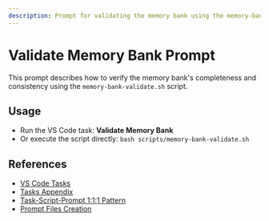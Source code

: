 ```yaml
---
description: Prompt for validating the memory bank using the memory-bank-validate.sh script and VS Code task.
---
```

# Validate Memory Bank Prompt

This prompt describes how to verify the memory bank's completeness and consistency using the `memory-bank-validate.sh` script.

## Usage
- Run the VS Code task: **Validate Memory Bank**
- Or execute the script directly: `bash scripts/memory-bank-validate.sh`

## References
- [VS Code Tasks](../docs/tasks.md)
- [Tasks Appendix](../docs/tasks-appendix.md)
- [Task-Script-Prompt 1:1:1 Pattern](../systemPatterns.md)
- [Prompt Files Creation](../instructions/prompt-files.instructions.md)
